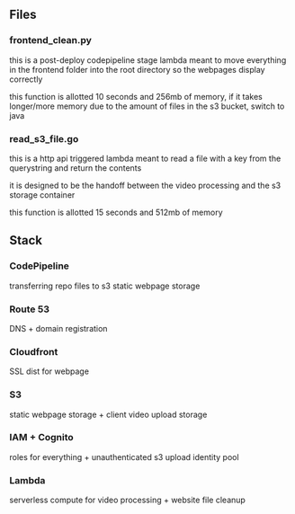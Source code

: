 ## Files

### frontend_clean.py

this is a post-deploy codepipeline stage lambda meant to move everything in the frontend folder into the root directory so the webpages display correctly

this function is allotted 10 seconds and 256mb of memory, if it takes longer/more memory due to the amount of files in the s3 bucket, switch to java

### read_s3_file.go

this is a http api triggered lambda meant to read a file with a key from the querystring and return the contents

it is designed to be the handoff between the video processing and the s3 storage container

this function is allotted 15 seconds and 512mb of memory

## Stack

### CodePipeline

transferring repo files to s3 static webpage storage

### Route 53

DNS + domain registration

### Cloudfront

SSL dist for webpage

### S3

static webpage storage + client video upload storage

### IAM + Cognito

roles for everything + unauthenticated s3 upload identity pool

### Lambda

serverless compute for video processing + website file cleanup
